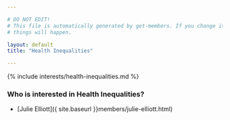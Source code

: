 ```yaml
---

# DO NOT EDIT!
# This file is automatically generated by get-members. If you change it, bad
# things will happen.

layout: default
title: "Health Inequalities"

---
```


{% include interests/health-inequalities.md %}

### Who is interested in Health Inequalities?


* [Julie Elliott]({ site.baseurl }}members/julie-elliott.html)
